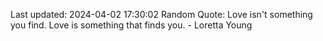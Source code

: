 Last updated: 2024-04-02 17:30:02
Random Quote: Love isn't something you find. Love is something that finds you. - Loretta Young